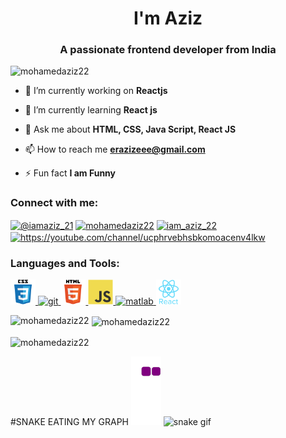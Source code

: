 <h1 align="center"> I'm Aziz</h1>
<h3 align="center">A passionate frontend developer from India</h3>

<p align="left"> <img src="https://komarev.com/ghpvc/?username=mohamedaziz22&label=Profile%20views&color=0e75b6&style=flat" alt="mohamedaziz22" /> </p>


- 🔭 I’m currently working on **Reactjs**

- 🌱 I’m currently learning **React js**

- 💬 Ask me about **HTML, CSS, Java Script, React JS**

- 📫 How to reach me **erazizeee@gmail.com**

- ⚡ Fun fact **I am Funny**

<h3 align="left">Connect with me:</h3>
<p align="left">
<a href="https://twitter.com/@iamaziz_21" target="blank"><img align="center" src="https://raw.githubusercontent.com/rahuldkjain/github-profile-readme-generator/master/src/images/icons/Social/twitter.svg" alt="@iamaziz_21" height="30" width="40" /></a>
<a href="https://codesandbox.com/mohamedaziz22" target="blank"><img align="center" src="https://raw.githubusercontent.com/rahuldkjain/github-profile-readme-generator/master/src/images/icons/Social/codesandbox.svg" alt="mohamedaziz22" height="30" width="40" /></a>
<a href="https://instagram.com/iam_aziz_22" target="blank"><img align="center" src="https://raw.githubusercontent.com/rahuldkjain/github-profile-readme-generator/master/src/images/icons/Social/instagram.svg" alt="iam_aziz_22" height="30" width="40" /></a>
<a href="https://www.youtube.com/c/https://youtube.com/channel/ucphrvebhsbkomoacenv4lkw" target="blank"><img align="center" src="https://raw.githubusercontent.com/rahuldkjain/github-profile-readme-generator/master/src/images/icons/Social/youtube.svg" alt="https://youtube.com/channel/ucphrvebhsbkomoacenv4lkw" height="30" width="40" /></a>
</p>

<h3 align="left">Languages and Tools:</h3>
<p align="left"> <a href="https://www.w3schools.com/css/" target="_blank" rel="noreferrer"> <img src="https://raw.githubusercontent.com/devicons/devicon/master/icons/css3/css3-original-wordmark.svg" alt="css3" width="40" height="40"/> </a> <a href="https://git-scm.com/" target="_blank" rel="noreferrer"> <img src="https://www.vectorlogo.zone/logos/git-scm/git-scm-icon.svg" alt="git" width="40" height="40"/> </a> <a href="https://www.w3.org/html/" target="_blank" rel="noreferrer"> <img src="https://raw.githubusercontent.com/devicons/devicon/master/icons/html5/html5-original-wordmark.svg" alt="html5" width="40" height="40"/> </a> <a href="https://developer.mozilla.org/en-US/docs/Web/JavaScript" target="_blank" rel="noreferrer"> <img src="https://raw.githubusercontent.com/devicons/devicon/master/icons/javascript/javascript-original.svg" alt="javascript" width="40" height="40"/> </a> <a href="https://www.mathworks.com/" target="_blank" rel="noreferrer"> <img src="https://upload.wikimedia.org/wikipedia/commons/2/21/Matlab_Logo.png" alt="matlab" width="40" height="40"/> </a> <a href="https://reactjs.org/" target="_blank" rel="noreferrer"> <img src="https://raw.githubusercontent.com/devicons/devicon/master/icons/react/react-original-wordmark.svg" alt="react" width="40" height="40"/> </a> </p>

<p><img align="left" src="https://github-readme-stats.vercel.app/api/top-langs?username=mohamedaziz22&show_icons=true&locale=en&layout=compact" alt="mohamedaziz22" /></p>

<p>&nbsp;<img align="center" src="https://github-readme-stats.vercel.app/api?username=mohamedaziz22&show_icons=true&locale=en" alt="mohamedaziz22" /></p>

<p><img align="center" src="https://github-readme-streak-stats.herokuapp.com/?user=mohamedaziz22&" alt="mohamedaziz22" /></p>



#SNAKE EATING MY GRAPH
![snake gif](https://github.com/MOHAMEDAZIZ22/MOHAMEDAZIZ22/blob/output/github-contribution-grid-snake.gif)
![snake gif](https://github.com/YOUR_USERNAME/YOUR_USERNAME/blob/output/github-contribution-grid-snake.gif)

